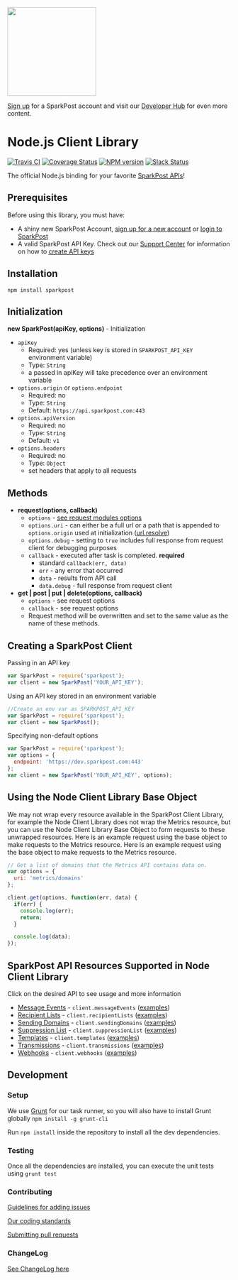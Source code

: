<a href="https://www.sparkpost.com"><img src="https://www.sparkpost.com/sites/default/files/attachments/SparkPost_Logo_2-Color_Gray-Orange_RGB.svg" width="200px"/></a>

[Sign up](https://app.sparkpost.com/sign-up?src=Dev-Website&sfdcid=70160000000pqBb) for a SparkPost account and visit our [Developer Hub](https://developers.sparkpost.com) for even more content.

# Node.js Client Library

[![Travis CI](https://travis-ci.org/SparkPost/node-sparkpost.svg?branch=master)](https://travis-ci.org/SparkPost/node-sparkpost) [![Coverage Status](https://coveralls.io/repos/SparkPost/node-sparkpost/badge.svg?branch=master&service=github)](https://coveralls.io/github/SparkPost/node-sparkpost?branch=master) [![NPM version](https://badge.fury.io/js/sparkpost.png)](http://badge.fury.io/js/sparkpost) [![Slack Status](http://slack.sparkpost.com/badge.svg)](http://slack.sparkpost.com)

The official Node.js binding for your favorite [SparkPost APIs](https://developers.sparkpost.com/api)!

## Prerequisites

Before using this library, you must have:

* A shiny new SparkPost Account, [sign up for a new account](https://app.sparkpost.com/#/sign-up) or [login to SparkPost](https://app.sparkpost.com/)
* A valid SparkPost API Key. Check out our [Support Center](https://support.sparkpost.com/) for information on how to [create API keys](https://support.sparkpost.com/customer/portal/articles/1933377-create-api-keys)

## Installation

```
npm install sparkpost
```

## Initialization
**new SparkPost(apiKey, options)** - Initialization

* `apiKey`
    * Required: yes (unless key is stored in `SPARKPOST_API_KEY` environment variable)
    * Type: `String`
    * a passed in apiKey will take precedence over an environment variable
* `options.origin` or `options.endpoint`
    * Required: no
    * Type: `String`
    * Default: `https://api.sparkpost.com:443`
* `options.apiVersion`
    * Required: no
    * Type: `String`
    * Default: `v1`
* `options.headers`
    * Required: no
    * Type: `Object`
    * set headers that apply to all requests

## Methods
* **request(options, callback)**
    * `options` - [see request modules options](https://github.com/mikeal/request#requestoptions-callback)
    * `options.uri` - can either be a full url or a path that is appended to `options.origin` used at initialization ([url.resolve](http://nodejs.org/api/url.html#url_url_resolve_from_to))
    * `options.debug` - setting to `true` includes full response from request client for debugging purposes
    * `callback` - executed after task is completed. **required**
      * standard `callback(err, data)`
      * `err` - any error that occurred
      * `data` - results from API call
      * `data.debug` - full response from request client
* **get | post | put | delete(options, callback)**
    * `options` - see request options
    * `callback` - see request options
    * Request method will be overwritten and set to the same value as the name of these methods.

## Creating a SparkPost Client

Passing in an API key
```js
var SparkPost = require('sparkpost');
var client = new SparkPost('YOUR_API_KEY');
```

Using an API key stored in an environment variable
```js
//Create an env var as SPARKPOST_API_KEY
var SparkPost = require('sparkpost');
var client = new SparkPost();
```

Specifying non-default options
```js
var SparkPost = require('sparkpost');
var options = {
  endpoint: 'https://dev.sparkpost.com:443'
};
var client = new SparkPost('YOUR_API_KEY', options);
```

## Using the Node Client Library Base Object
We may not wrap every resource available in the SparkPost Client Library, for example the Node Client Library does not wrap the Metrics resource,
but you can use the Node Client Library Base Object to form requests to these unwrapped resources. Here is an example request using the
base object to make requests to the Metrics resource. Here is an example request using the base object to make requests to
the Metrics resource.

```js
// Get a list of domains that the Metrics API contains data on.
var options = {
  uri: 'metrics/domains'
};

client.get(options, function(err, data) {
  if(err) {
    console.log(err);
    return;
  }

  console.log(data);
});
```

## SparkPost API Resources Supported in Node Client Library
Click on the desired API to see usage and more information

* [Message Events](/docs/resources/messageEvents.md) - `client.messageEvents` ([examples](/examples/messageEvents))
* [Recipient Lists](/docs/resources/recipientLists.md) - `client.recipientLists` ([examples](/examples/recipientLists))
* [Sending Domains](/docs/resources/sendingDomains.md) - `client.sendingDomains` ([examples](/examples/sendingDomains))
* [Suppression List](/docs/resources/suppressionList.md) - `client.suppressionList` ([examples](/examples/suppressionList))
* [Templates](/docs/resources/templates.md) - `client.templates` ([examples](/examples/templates))
* [Transmissions](/docs/resources/transmissions.md) - `client.transmissions` ([examples](/examples/transmissions))
* [Webhooks](/docs/resources/webhooks.md) - `client.webhooks` ([examples](/examples/webhooks))


## Development

### Setup
We use [Grunt](http://gruntjs.com/) for our task runner, so you will also have to install Grunt globally `npm install -g grunt-cli`

Run `npm install` inside the repository to install all the dev dependencies.

### Testing
Once all the dependencies are installed, you can execute the unit tests using `grunt test`

### Contributing
[Guidelines for adding issues](docs/ADDING_ISSUES.markdown)

[Our coding standards](docs/CODE_STYLE_GUIDE.markdown)

[Submitting pull requests](CONTRIBUTING.md)

### ChangeLog

[See ChangeLog here](CHANGELOG.md)
